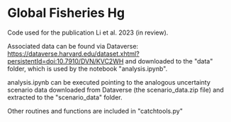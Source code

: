 # Global Fisheries Hg

Code used for the publication Li et al. 2023 (in review).

Associated data can be found via Dataverse: https://dataverse.harvard.edu/dataset.xhtml?persistentId=doi:10.7910/DVN/KVC2WH
and downloaded to the "data" folder, which is used by the notebook "analysis.ipynb".

analysis.ipynb can be executed pointing to the analogous uncertainty scenario data downloaded from Dataverse (the scenario_data.zip file) and extracted to the "scenario_data" folder.

Other routines and functions are included in "catchtools.py"
